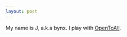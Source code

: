 ```yaml
---
layout: post
---
```


My name is J, a.k.a bynx. I play with <a href="https://opentoallctf.github.io/">OpenToAll</a>.
